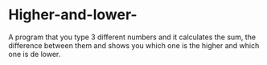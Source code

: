 # Higher-and-lower-
A program that you type 3 different numbers and it calculates the sum, the difference between them and shows you which one is the higher and which one is de lower.
